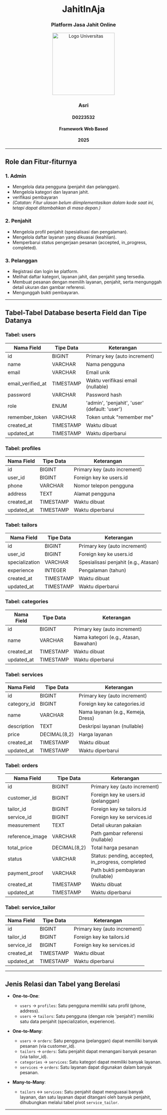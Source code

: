 <h1 align="center">JahitlnAja</h1>

<h3 align="center">Platform Jasa Jahit Online</h3>

<p align="center">
  <img src="https://github.com/user-attachments/assets/191c51a4-97a2-451a-84ee-6e6527d81644" width="200" alt="Logo Universitas"/>
</p>

<h3 align="center">Asri</h3>

<h4 align="center">D0223532</h4>

<h4 align="center">Framework Web Based</h4>

<h4 align="center">2025</h4>

---

## **Role dan Fitur-fiturnya**

### 1. **Admin**
- Mengelola data pengguna (penjahit dan pelanggan).
- Mengelola kategori dan layanan jahit.
- verifikasi pembayaran
- *(Catatan: Fitur ulasan belum diimplementasikan dalam kode saat ini, tetapi dapat ditambahkan di masa depan.)*

### 2. **Penjahit**
- Mengelola profil penjahit (spesialisasi dan pengalaman).
- Mengelola daftar layanan yang dikuasai (keahlian).
- Memperbarui status pengerjaan pesanan (accepted, in_progress, completed).

### 3. **Pelanggan**
- Registrasi dan login ke platform.
- Melihat daftar kategori, layanan jahit, dan penjahit yang tersedia.
- Membuat pesanan dengan memilih layanan, penjahit, serta mengunggah detail ukuran dan gambar referensi.
- Mengunggah bukti pembayaran.

---

## **Tabel-Tabel Database beserta Field dan Tipe Datanya**

### **Tabel: users**

| Nama Field         | Tipe Data  | Keterangan                           |
|--------------------|------------|--------------------------------------|
| id                 | BIGINT     | Primary key (auto increment)         |
| name               | VARCHAR    | Nama pengguna                        |
| email              | VARCHAR    | Email unik                           |
| email_verified_at  | TIMESTAMP  | Waktu verifikasi email (nullable)    |
| password           | VARCHAR    | Password hash                        |
| role               | ENUM       | 'admin', 'penjahit', 'user' (default: 'user') |
| remember_token     | VARCHAR    | Token untuk "remember me"            |
| created_at         | TIMESTAMP  | Waktu dibuat                         |
| updated_at         | TIMESTAMP  | Waktu diperbarui                     |

### **Tabel: profiles**

| Nama Field  | Tipe Data  | Keterangan                           |
|-------------|------------|--------------------------------------|
| id          | BIGINT     | Primary key (auto increment)         |
| user_id     | BIGINT     | Foreign key ke users.id              |
| phone       | VARCHAR    | Nomor telepon pengguna               |
| address     | TEXT       | Alamat pengguna                      |
| created_at  | TIMESTAMP  | Waktu dibuat                         |
| updated_at  | TIMESTAMP  | Waktu diperbarui                     |

### **Tabel: tailors**

| Nama Field      | Tipe Data  | Keterangan                           |
|-----------------|------------|--------------------------------------|
| id              | BIGINT     | Primary key (auto increment)         |
| user_id         | BIGINT     | Foreign key ke users.id              |
| specialization  | VARCHAR    | Spesialisasi penjahit (e.g., Atasan) |
| experience      | INTEGER    | Pengalaman (tahun)                   |
| created_at      | TIMESTAMP  | Waktu dibuat                         |
| updated_at      | TIMESTAMP  | Waktu diperbarui                     |

### **Tabel: categories**

| Nama Field  | Tipe Data  | Keterangan                           |
|-------------|------------|--------------------------------------|
| id          | BIGINT     | Primary key (auto increment)         |
| name        | VARCHAR    | Nama kategori (e.g., Atasan, Bawahan) |
| created_at  | TIMESTAMP  | Waktu dibuat                         |
| updated_at  | TIMESTAMP  | Waktu diperbarui                     |

### **Tabel: services**

| Nama Field    | Tipe Data  | Keterangan                           |
|---------------|------------|--------------------------------------|
| id            | BIGINT     | Primary key (auto increment)         |
| category_id   | BIGINT     | Foreign key ke categories.id         |
| name          | VARCHAR    | Nama layanan (e.g., Kemeja, Dress)   |
| description   | TEXT       | Deskripsi layanan (nullable)         |
| price         | DECIMAL(8,2) | Harga layanan                       |
| created_at    | TIMESTAMP  | Waktu dibuat                         |
| updated_at    | TIMESTAMP  | Waktu diperbarui                     |

### **Tabel: orders**

| Nama Field       | Tipe Data  | Keterangan                           |
|------------------|------------|--------------------------------------|
| id               | BIGINT     | Primary key (auto increment)         |
| customer_id      | BIGINT     | Foreign key ke users.id (pelanggan)  |
| tailor_id        | BIGINT     | Foreign key ke tailors.id            |
| service_id       | BIGINT     | Foreign key ke services.id           |
| measurement      | TEXT       | Detail ukuran pakaian                |
| reference_image  | VARCHAR    | Path gambar referensi (nullable)     |
| total_price      | DECIMAL(8,2) | Total harga pesanan                 |
| status           | VARCHAR    | Status: pending, accepted, in_progress, completed |
| payment_proof    | VARCHAR    | Path bukti pembayaran (nullable)     |
| created_at       | TIMESTAMP  | Waktu dibuat                         |
| updated_at       | TIMESTAMP  | Waktu diperbarui                     |

### **Tabel: service_tailor**

| Nama Field  | Tipe Data  | Keterangan                           |
|-------------|------------|--------------------------------------|
| id          | BIGINT     | Primary key (auto increment)         |
| tailor_id   | BIGINT     | Foreign key ke tailors.id            |
| service_id  | BIGINT     | Foreign key ke services.id           |
| created_at  | TIMESTAMP  | Waktu dibuat                         |
| updated_at  | TIMESTAMP  | Waktu diperbarui                     |

---

## **Jenis Relasi dan Tabel yang Berelasi**

- **One-to-One**:
  - `users` → `profiles`: Satu pengguna memiliki satu profil (phone, address).
  - `users` → `tailors`: Satu pengguna (dengan role 'penjahit') memiliki satu data penjahit (specialization, experience).

- **One-to-Many**:
  - `users` → `orders`: Satu pengguna (pelanggan) dapat memiliki banyak pesanan (via customer_id).
  - `tailors` → `orders`: Satu penjahit dapat menangani banyak pesanan (via tailor_id).
  - `categories` → `services`: Satu kategori dapat memiliki banyak layanan.
  - `services` → `orders`: Satu layanan dapat digunakan dalam banyak pesanan.

- **Many-to-Many**:
  - `tailors` ↔ `services`: Satu penjahit dapat menguasai banyak layanan, dan satu layanan dapat ditangani oleh banyak penjahit, dihubungkan melalui tabel pivot `service_tailor`.

---

